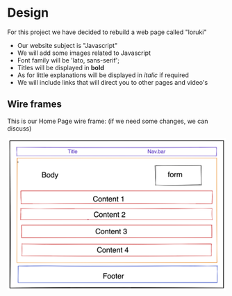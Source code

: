 # Design

For this project we have decided to rebuild a web page called "loruki"

- Our website subject is "Javascript"
- We will add some images related to Javascript
- Font family will be 'lato, sans-serif';
- Titles will be displayed in **bold**
- As for little explanations will be displayed in _italic_ if required
- We will include links that will direct you to other pages and video's

## Wire frames

This is our Home Page wire frame: (if we need some changes, we can discuss)

![wire frame]('/../../assets/design.png)
